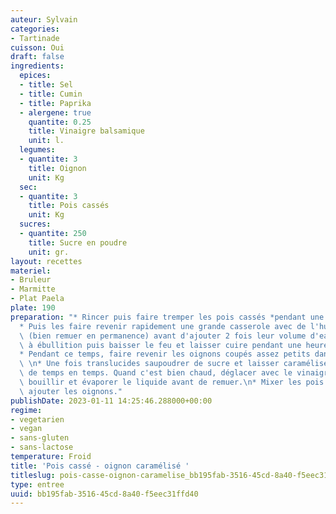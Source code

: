```yaml
---
auteur: Sylvain
categories:
- Tartinade
cuisson: Oui
draft: false
ingredients:
  epices:
  - title: Sel
  - title: Cumin
  - title: Paprika
  - alergene: true
    quantite: 0.25
    title: Vinaigre balsamique
    unit: l.
  legumes:
  - quantite: 3
    title: Oignon
    unit: Kg
  sec:
  - quantite: 3
    title: Pois cassés
    unit: Kg
  sucres:
  - quantite: 250
    title: Sucre en poudre
    unit: gr.
layout: recettes
materiel:
- Bruleur
- Marmitte
- Plat Paela
plate: 190
preparation: "* Rincer puis faire tremper les pois cassés *pendant une heure*. \n\
  * Puis les faire revenir rapidement une grande casserole avec de l'huile d'olive\
  \ (bien remuer en permanence) avant d'ajouter 2 fois leur volume d'eau. \n* Porter\
  \ à ébullition puis baisser le feu et laisser cuire pendant une heure environ. \n\
  * Pendant ce temps, faire revenir les oignons coupés assez petits dans une poele.\
  \ \n* Une fois translucides saupoudrer de sucre et laisser caraméliser en remuant\
  \ de temps en temps. Quand c'est bien chaud, déglacer avec le vinaigre. \n* Laisser\
  \ bouillir et évaporer le liquide avant de remuer.\n* Mixer les pois cassés et y\
  \ ajouter les oignons."
publishDate: 2023-01-11 14:25:46.288000+00:00
regime:
- vegetarien
- vegan
- sans-gluten
- sans-lactose
temperature: Froid
title: 'Pois cassé - oignon caramélisé '
titleslug: pois-casse-oignon-caramelise_bb195fab-3516-45cd-8a40-f5eec31ffd40
type: entree
uuid: bb195fab-3516-45cd-8a40-f5eec31ffd40
---
```


